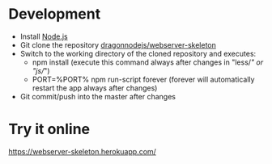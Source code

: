 # Development
- Install [Node.js](http://nodejs.org/)
- Git clone the repository [dragonnodejs/webserver-skeleton](https://github.com/dragonnodejs/webserver-skeleton.git)
- Switch to the working directory of the cloned repository and executes:
  - npm install (execute this command always after changes in "less/*" or "js/*")
  - PORT=%PORT% npm run-script forever (forever will automatically restart the app always after changes)
- Git commit/push into the master after changes

# Try it online
https://webserver-skeleton.herokuapp.com/
